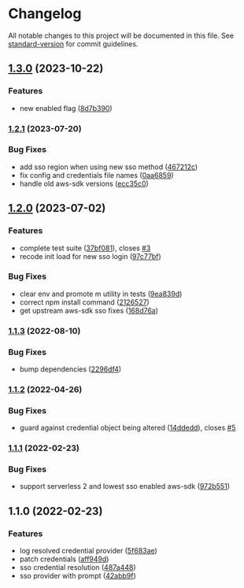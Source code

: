 # Changelog

All notable changes to this project will be documented in this file. See [standard-version](https://github.com/conventional-changelog/standard-version) for commit guidelines.

## [1.3.0](https://github.com/thomasmichaelwallace/serverless-better-credentials/compare/v1.2.1...v1.3.0) (2023-10-22)


### Features

* new enabled flag ([8d7b390](https://github.com/thomasmichaelwallace/serverless-better-credentials/commit/8d7b39003e309358578bd97a3d8aef29a2c4a1f1))

### [1.2.1](https://github.com/thomasmichaelwallace/serverless-better-credentials/compare/v1.2.0...v1.2.1) (2023-07-20)


### Bug Fixes

* add sso region when using new sso method ([467212c](https://github.com/thomasmichaelwallace/serverless-better-credentials/commit/467212cc6d408d301f267416ecdc343ed2dc4bcd))
* fix config and credentials file names ([0aa6859](https://github.com/thomasmichaelwallace/serverless-better-credentials/commit/0aa6859603e67d25cd89a9e6e9f95412d639353c))
* handle old aws-sdk versions ([ecc35c0](https://github.com/thomasmichaelwallace/serverless-better-credentials/commit/ecc35c024be3f540291ba1ca74e7b52ec675f83c))

## [1.2.0](https://github.com/thomasmichaelwallace/serverless-better-credentials/compare/v1.1.3...v1.2.0) (2023-07-02)


### Features

* complete test suite ([37bf081](https://github.com/thomasmichaelwallace/serverless-better-credentials/commit/37bf081eae2c8b225889bc628d8727ad2597dd15)), closes [#3](https://github.com/thomasmichaelwallace/serverless-better-credentials/issues/3)
* recode init load for new sso login ([97c77bf](https://github.com/thomasmichaelwallace/serverless-better-credentials/commit/97c77bfec0b0eed7088caf11147a645d0e0d1022))


### Bug Fixes

* clear env and promote m utility in tests ([9ea839d](https://github.com/thomasmichaelwallace/serverless-better-credentials/commit/9ea839d4d1e6ae86ad1f5b334101e3719a29738c))
* correct npm install command ([2126527](https://github.com/thomasmichaelwallace/serverless-better-credentials/commit/2126527518784e334ae4484458bde897575cd899))
* get upstream aws-sdk sso fixes ([168d76a](https://github.com/thomasmichaelwallace/serverless-better-credentials/commit/168d76a105b1ce4b6442e1763630f08afe5a3921))

### [1.1.3](https://github.com/thomasmichaelwallace/serverless-better-credentials/compare/v1.1.2...v1.1.3) (2022-08-10)


### Bug Fixes

* bump dependencies ([2296df4](https://github.com/thomasmichaelwallace/serverless-better-credentials/commit/2296df41cbcb05b4350fca8aeb62576b103848dc))

### [1.1.2](https://github.com/thomasmichaelwallace/serverless-better-credentials/compare/v1.1.1...v1.1.2) (2022-04-26)


### Bug Fixes

* guard against credential object being altered ([14ddedd](https://github.com/thomasmichaelwallace/serverless-better-credentials/commit/14ddeddf0d1d395138988753c76d7c6f96b343dc)), closes [#5](https://github.com/thomasmichaelwallace/serverless-better-credentials/issues/5)

### [1.1.1](https://github.com/thomasmichaelwallace/serverless-better-credentials/compare/v1.1.0...v1.1.1) (2022-02-23)


### Bug Fixes

* support serverless 2 and lowest sso enabled aws-sdk ([972b551](https://github.com/thomasmichaelwallace/serverless-better-credentials/commit/972b551e5acdead1552a78b88177cbf74083da2e))

## 1.1.0 (2022-02-23)


### Features

* log resolved credential provider ([5f683ae](https://github.com/thomasmichaelwallace/serverless-better-credentials/commit/5f683ae08a93d9b6918da6709ffdb420fe39b1c1))
* patch credentials ([aff949d](https://github.com/thomasmichaelwallace/serverless-better-credentials/commit/aff949d261b802008ac9a79fe0acceaadca85a84))
* sso credential resolution ([487a448](https://github.com/thomasmichaelwallace/serverless-better-credentials/commit/487a448164d1c76d2b7adab71ff943b9f6ebfb54))
* sso provider with prompt ([42abb9f](https://github.com/thomasmichaelwallace/serverless-better-credentials/commit/42abb9fbf0475abea7d220d72aa1bbce9aa7afbd))
